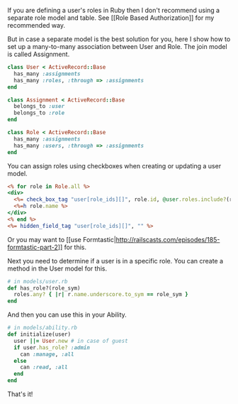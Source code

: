 If you are defining a user's roles in Ruby then I don't recommend using a separate role model and table. See [[Role Based Authorization]] for my recommended way.

But in case a separate model is the best solution for you, here I show how to set up a many-to-many association between User and Role. The join model is called Assignment.

```ruby
class User < ActiveRecord::Base
  has_many :assignments
  has_many :roles, :through => :assignments
end

class Assignment < ActiveRecord::Base
  belongs_to :user
  belongs_to :role
end

class Role < ActiveRecord::Base
  has_many :assignments
  has_many :users, :through => :assignments
end
```

You can assign roles using checkboxes when creating or updating a user model.

```rhtml
<% for role in Role.all %>
<div>
  <%= check_box_tag "user[role_ids][]", role.id, @user.roles.include?(role) %>
  <%=h role.name %>
</div>
<% end %>
<%= hidden_field_tag "user[role_ids][]", "" %>
```

Or you may want to [[use Formtastic|http://railscasts.com/episodes/185-formtastic-part-2]] for this.

Next you need to determine if a user is in a specific role. You can create a method in the User model for this.

```ruby
# in models/user.rb
def has_role?(role_sym)
  roles.any? { |r| r.name.underscore.to_sym == role_sym }
end
```

And then you can use this in your Ability.

```ruby
# in models/ability.rb
def initialize(user)
  user ||= User.new # in case of guest
  if user.has_role? :admin
    can :manage, :all
  else
    can :read, :all
  end
end
```

That's it!